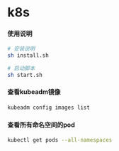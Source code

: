 # k8s

#### 使用说明

```sh
# 安装说明
sh install.sh

# 启动脚本
sh start.sh
```

#### 查看kubeadm镜像

```sh
kubeadm config images list
```

#### 查看所有命名空间的pod

```sh
kubectl get pods --all-namespaces
```
